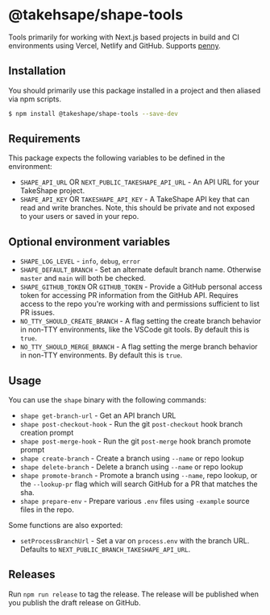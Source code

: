 # @takehsape/shape-tools

Tools primarily for working with Next.js based projects in build and CI environments using Vercel, Netlify and GitHub.
Supports [penny](https://github.com/takeshape/penny).

## Installation

You should primarily use this package installed in a project and then aliased via npm scripts.

```sh
$ npm install @takeshape/shape-tools --save-dev
```

## Requirements

This package expects the following variables to be defined in the environment:

- `SHAPE_API_URL` OR `NEXT_PUBLIC_TAKESHAPE_API_URL` - An API URL for your TakeShape project.
- `SHAPE_API_KEY` OR `TAKESHAPE_API_KEY` - A TakeShape API key that can read and write branches. Note, this should be
  private and not exposed to your users or saved in your repo.

## Optional environment variables

- `SHAPE_LOG_LEVEL` - `info`, `debug`, `error`
- `SHAPE_DEFAULT_BRANCH` - Set an alternate default branch name. Otherwise `master` and `main` will both be checked.
- `SHAPE_GITHUB_TOKEN` OR `GITHUB_TOKEN` - Provide a GitHub personal access token for accessing PR information from the GitHub API. Requires
  access to the repo you're working with and permissions sufficient to list PR issues.
- `NO_TTY_SHOULD_CREATE_BRANCH` - A flag setting the create branch behavior in non-TTY environments, like the VSCode git tools. By default this is `true`.
- `NO_TTY_SHOULD_MERGE_BRANCH` - A flag setting the merge branch behavior in non-TTY environments. By default this is `true`.

## Usage

You can use the `shape` binary with the following commands:

- `shape get-branch-url` - Get an API branch URL
- `shape post-checkout-hook` - Run the git `post-checkout` hook branch creation prompt
- `shape post-merge-hook` - Run the git `post-merge` hook branch promote prompt
- `shape create-branch` - Create a branch using `--name` or repo lookup
- `shape delete-branch` - Delete a branch using `--name` or repo lookup
- `shape promote-branch` - Promote a branch using `--name`, repo lookup, or the `--lookup-pr` flag which will search GitHub for a PR that matches the sha.
- `shape prepare-env` - Prepare various `.env` files using `-example` source files in the repo.

Some functions are also exported:

- `setProcessBranchUrl` - Set a var on `process.env` with the branch URL. Defaults to `NEXT_PUBLIC_BRANCH_TAKESHAPE_API_URL`.

## Releases

Run `npm run release` to tag the release. The release will be published when you publish the draft release on GitHub.
